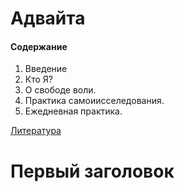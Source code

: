 # Адвайта

#### Содержание
1. Введение
2. Кто Я?
3. О свободе воли.
4. Практика самоиисселедования.
5. Ежедневная практика.

[Литература](https://github.com/helix4d/advita-ru/blob/master/list_of_references)

# <a name="1head">Первый заголовок</a>

